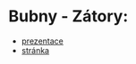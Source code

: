 # Bubny - Zátory:

* [prezentace](https://iprpraha.cz/uploads/assets/dokumenty/obecne/cmc\_hob\_prezentace.pdf)
* [stránka](https://iprpraha.cz/projekt/4/bubny-zatory)